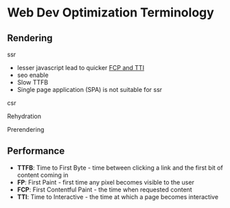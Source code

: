 # Web Dev Optimization Terminology

## Rendering

ssr

- lesser javascript lead to quicker [FCP and TTI](web-dev-optimization-terminology.md#performance)
- seo enable
- Slow TTFB
- Single page application (SPA) is not suitable for ssr

csr

Rehydration

Prerendering

## Performance

- **TTFB**: Time to First Byte - time between clicking a link and the first bit of content coming in
- **FP**: First Paint - first time any pixel becomes visible to the user
- **FCP**: First Contentful Paint - the time when requested content
- **TTI**: Time to Interactive - the time at which a page becomes interactive
